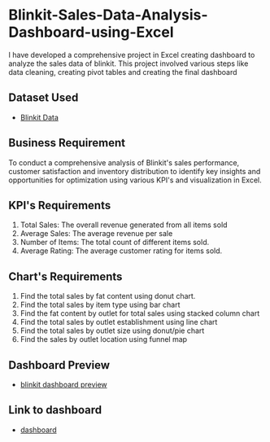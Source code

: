 # Blinkit-Sales-Data-Analysis-Dashboard-using-Excel
I have developed a comprehensive project in Excel creating dashboard to analyze the sales data of blinkit. This project involved various steps like data cleaning, creating pivot tables and creating the final dashboard


## Dataset Used
- <a href = "https://github.com/NITHINKUMARTK/Blinkit-Sales-Data-Analysis-Dashboard-using-Excel/blob/main/BlinkIT%20Grocery%20Data%20Excel.xlsx"> Blinkit Data </a>

## Business Requirement
To conduct a comprehensive analysis of Blinkit's sales performance, customer satisfaction and inventory distribution to identify key insights and opportunities for optimization using various KPI's and visualization in Excel.

## KPI's Requirements
1. Total Sales: The overall revenue generated from all items sold
2. Average Sales: The average revenue per sale
3. Number of Items: The total count of different items sold.
4. Average Rating: The average customer rating for items sold.

## Chart's Requirements
1. Find the total sales by fat content using donut chart.
2. Find the total sales by item type using bar chart
3. Find the fat content by outlet for total sales using stacked column chart
4. Find the total sales by outlet establishment using line chart
5. Find the total sales by outlet size using donut/pie chart
6. Find the sales by outlet location using funnel map

## Dashboard Preview

- <a href ="https://github.com/NITHINKUMARTK/Blinkit-Sales-Data-Analysis-Dashboard-using-Excel/blob/main/Blinkit%20Dashboard%20Pic.png" > blinkit dashboard preview </a>

## Link to dashboard

- <a href = "https://github.com/NITHINKUMARTK/Blinkit-Sales-Data-Analysis-Dashboard-using-Excel/blob/main/blinkit%20dashboard.xlsx"> dashboard </a>


